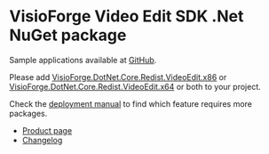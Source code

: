 # VisioForge Video Edit SDK .Net NuGet package

Sample applications available at [GitHub](https://github.com/visioforge/.Net-SDK-s-samples).

Please add [VisioForge.DotNet.Core.Redist.VideoEdit.x86](https://www.nuget.org/packages/VisioForge.DotNet.Core.Redist.VideoEdit.x86) or [VisioForge.DotNet.Core.Redist.VideoEdit.x64](https://www.nuget.org/packages/VisioForge.DotNet.Core.Redist.VideoEdit.x64) or both to your project.

Check the [deployment manual](https://www.visioforge.com/vesdknet-deployment) to find which feature requires more packages.

- [Product page](https://www.visioforge.com/video-edit-sdk-net)
- [Changelog](https://www.visioforge.com/help/docs/dotnet/videoedit/changelog)